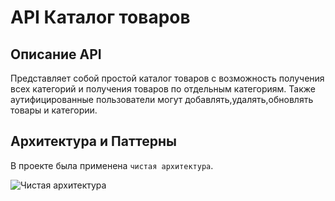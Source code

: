 # API Каталог товаров

## Описание API
 
Представляет собой простой каталог товаров с возможность получения всех категорий и получения товаров по отдельным категориям.
Также аутифицированные пользователи могут добавлять,удалять,обновлять товары и категории.


## Архитектура и Паттерны

В проекте была применена `чистая архитектура`.

![Чистая архитектура](https://github.com/Hulla-Hoop/Product-catalog/tree/main/images/clean.png)